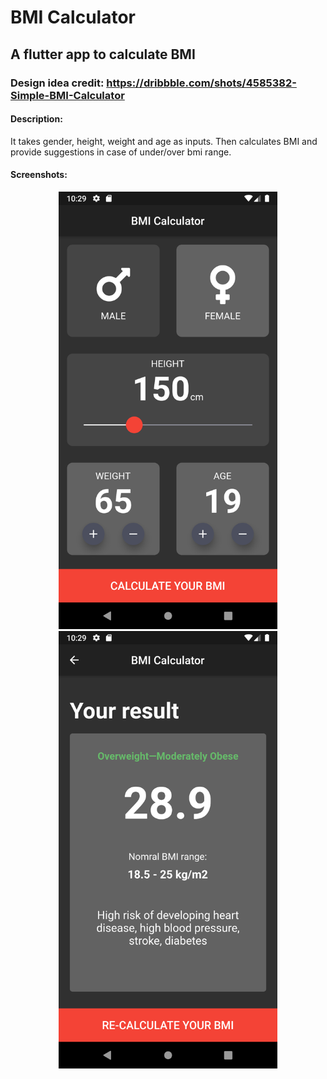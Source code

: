 # BMI Calculator

## A flutter app to calculate BMI

### Design idea credit: https://dribbble.com/shots/4585382-Simple-BMI-Calculator

#### Description:
It takes gender, height, weight and age as inputs. Then calculates BMI and provide suggestions in case of under/over bmi range.

#### Screenshots:
<p align="center">
  <img src="screenshots/input_page.png" width="350" title="hover text">
  <img src="screenshots/result_page.png" width="350" alt="accessibility text">
</p>
